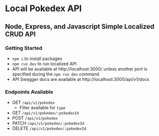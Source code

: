 # Local Pokedex API

## Node, Express, and Javascript Simple Localized CRUD API

### Getting Started

- `npm i` to install packages
- `npm run dev` to run localized API
- API will be available at http://localhost:3000/ unless another port is specified during the `npm run dev` command
- API Swagger docs are available at http://localhost:3000/api/v1/docs

### Endpoints Available

- GET `/api/v1/pokedex`
  - Filter available for `type`
- GET `/api/v1/pokedex/:pokedexId`
- POST `/api/v1/pokedex`
- PATCH `/api/v1/pokedex/:pokedexId`
- DELETE `/api/v1/pokedex/:pokedexId`
